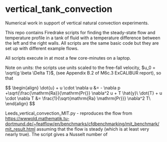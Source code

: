 # vertical_tank_convection

Numerical work in support of vertical natural convection experiments.

This repo contains Firedrake scripts for finding the steady-state flow and temperature profile in a tank of fluid with a temperature difference between the left and the right walls.  All scripts are the same basic code but they are set up with different example flows.

All scripts execute in at most a few core-minutes on a laptop.

Note on units: the scripts use units scaled to the free-fall velocity, $u_0 = \sqrt{g \beta  \Delta T}$, (see Appendix B.2 of M6c.3 ExCALIBUR report), so that

$$ 
\begin{align}
\dot{u} + u \cdot \nabla u &= - \nabla p +\sqrt{\frac{\mathrm{Ra}}{\mathrm{Pr{}} \nabla^2 u + T \hat{y}\\
\dot{T} + u \cdot \nabla T &= \frac{1}{\sqrt{mathrm{Ra} \mathrm{Pr}}} \nabla^2 T\\
\end{align}
$$


Leeds_vertical_convection_MIT.py - reproduces the flow from https://wwwold.mathematik.tu-dortmund.de/~featflow/en/benchmarks/cfdbenchmarking/mit_benchmark/mit_result.html assuming that the flow is steady (which is at least very nearly true).  The script gives a Nusselt number of 


